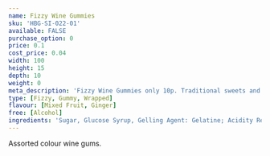 ```yaml
---
name: Fizzy Wine Gummies
sku: 'HBG-SI-022-01'
available: FALSE
purchase_option: 0
price: 0.1
cost_price: 0.04
width: 100
height: 15
depth: 10
weight: 0
meta_description: 'Fizzy Wine Gummies only 10p. Traditional sweets and more at Humbugs Confectionery Store. Specialists in satisfying your sweet tooth!'
type: [Fizzy, Gummy, Wrapped]
flavour: [Mixed Fruit, Ginger]
free: [Alcohol]
ingredients: 'Sugar, Glucose Syrup, Gelling Agent: Gelatine; Acidity Regulator: Citric Acid, Flavourings; Colours: Anthocyanin, Copper Chlorophyllin, Lutein, Paprika'
---
```

Assorted colour wine gums.